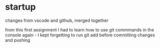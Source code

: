 # startup
changes from vscode and github, merged together

from this first assignment I had to learn how to use git commmands in the console again -
I kept forgetting to run git add before committing changes and pushing
